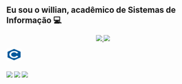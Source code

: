 ## Eu sou o willian, acadêmico de Sistemas de Informação 💻

<div align="center">
  <a href="https://github.com/willianberejuk">
  <img height="180em" src="https://github-readme-stats.vercel.app/api?username=willianberejuk&show_icons=true&theme=react&include_all_commits=true&count_private=true"/>
  <img height="180em" src="https://github-readme-stats.vercel.app/api/top-langs/?username=willianberejuk&layout=compact&langs_count=7&theme=react"/>
</div>
<div style="display: inline_block"><br>
           <img align="center" alt="Rafa-Js" height="30" width="40" src="https://raw.githubusercontent.com/devicons/devicon/master/icons/c/c-plain.svg">
</div>

 ##
 
 <div>
    <a href="https://www.linkedin.com/in/willian-berejuk-1ba869182/" target="_blank"><img src="https://img.shields.io/badge/LinkedIn-0077B5?style=for-the-badge&logo=linkedin&logoColor=white"></a>
    <a href = "willianberejuk11@gmail.com"><img src="https://img.shields.io/badge/-Gmail-%23333?style=for-the-badge&logo=gmail&logoColor=white" target="_blank"></a>
    <a href="https://www.instagram.com/willian.berejuk/" target="_blank"><img src="https://img.shields.io/badge/-Instagram-%23E4405F?style=for-the-badge&logo=instagram&logoColor=white" target="_blank"></a>
    
 </div>
